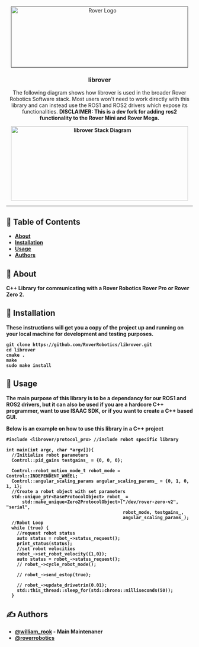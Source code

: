 <p align="center">
  <a href="" rel="noopener">
 <img width=478px height=164px src="https://cdn.shopify.com/s/files/1/0055/0433/5925/files/rover_logo_1.png?v=1625525167" alt="Rover Logo"></a>
</p>

<h3 align="center">librover</h3>

<div align="center">
<p>The following diagram shows how librover is used in the broader Rover Robotics Software stack. Most users won't need to work directly with this library and can instead use the ROS1 and ROS2 drivers which expose its functionalities. <b>DISCLAIMER: This is a dev fork for adding ros2 functionality to the Rover Mini and Rover Mega. </p>
<img width=478px height=200px src="https://raw.githubusercontent.com/RoverRobotics/librover/release/docs/librover_stack_diagram.PNG" alt="librover Stack Diagram"></a>

</div>

---

## 📝 Table of Contents

- [About](#about)
- [Installation](#installation)
- [Usage](#usage)
- [Authors](#authors)

<!-- - [Deployment](#deployment) -->

## 🧐 About <a name = "about"></a>

C++ Library for communicating with a Rover Robotics Rover Pro or Rover Zero 2.

## 🏁 Installation <a name = "installation"></a>

These instructions will get you a copy of the project up and running on your local machine for development and testing purposes. 

```
git clone https://github.com/RoverRobotics/librover.git
cd librover
cmake .
make
sudo make install
```

## 🎈 Usage <a name="usage"></a>

The main purpose of this library is to be a dependancy for our ROS1 and ROS2 drivers, but it can also be used if you are a hardcore C++ programmer, want to use ISAAC SDK, or if you want to create a C++ based GUI.

Below is an example on how to use this library in a C++ project
```
#include <librover/protocol_pro> //include robot specific library

int main(int argc, char *argv[]){
  //Initialize robot parameters
  Control::pid_gains testgains_ = {0, 0, 0};

  Control::robot_motion_mode_t robot_mode = Control::INDEPENDENT_WHEEL;
  Control::angular_scaling_params angular_scaling_params_ = {0, 1, 0, 1, 1};
  //Create a robot object with set parameters
  std::unique_ptr<BaseProtocolObject> robot_ =
      std::make_unique<Zero2ProtocolObject>("/dev/rover-zero-v2", "serial",
                                            robot_mode, testgains_,
                                            angular_scaling_params_);
  //Robot Loop  
  while (true) {
    //request robot status
    auto status = robot_->status_request();
    print_status(status);
    //set robot velocities
    robot_->set_robot_velocity({1,0});
    auto status = robot_->status_request();
    // robot_->cycle_robot_mode();

    // robot_->send_estop(true);

    // robot_->update_drivetrim(0.01);
    std::this_thread::sleep_for(std::chrono::milliseconds(50));
  }
```





<!-- ## 🚀 Deployment <a name = "deployment"></a>

Add additional notes about how to deploy this on a live system. -->

## ✍️ Authors <a name = "authors"></a>

- [@william_rook](https://github.com/drhieu) - Main Maintenaner
- [@roverrobotics](https://github.com/roverrobotics)
